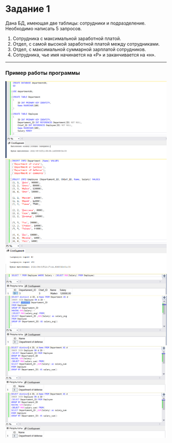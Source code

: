 ﻿# __Задание 1__

Дана БД, имеющая две таблицы: сотрудники и подразделение.
Необходимо написать 5 запросов.

1. Сотрудника с максимальной заработной платой.
2. Отдел, с самой высокой заработной платой между сотрудниками.
3. Отдел, с максимальной суммарной зарплатой сотрудников.
4. Сотрудника, чье имя начинается на «Р» и заканчивается на «н».

***

### Пример работы программы

![test0](images/sqltestCREATE.png)
![test0](images/sqltestADD.png)
![test1](images/sqltest1.png)
![test2](images/sqltest2.png)
![test3](images/sqltest3.png)
![test4](images/sqltest3.png)
